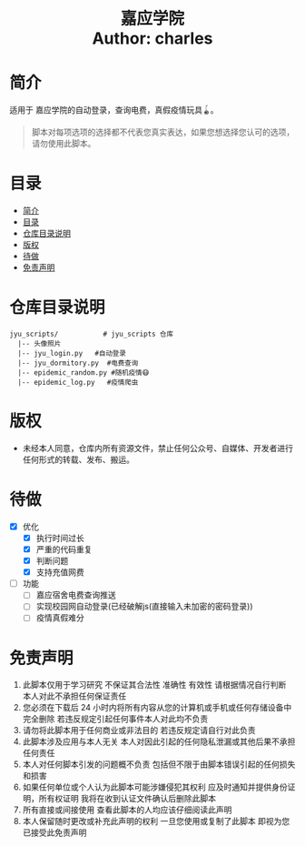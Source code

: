 <h1 align="center">
  嘉应学院
  <br>
  Author: charles
</h1>

# 简介
适用于 嘉应学院的自动登录，查询电费，真假疫情玩具🪀。
> 脚本对每项选项的选择都不代表您真实表达，如果您想选择您认可的选项，请勿使用此脚本。
# 目录
- [简介](#简介)
- [目录](#目录)
- [仓库目录说明](#仓库目录说明)
- [版权](#版权)
- [待做](#待做)
- [免责声明](#免责声明)
# 仓库目录说明
```
jyu_scripts/           # jyu_scripts 仓库
  |-- 头像照片
  |-- jyu_login.py   #自动登录
  |-- jyu_dormitory.py  #电费查询
  |-- epidemic_random.py #随机疫情😷
  |-- epidemic_log.py   #疫情爬虫
```
# 版权
- 未经本人同意，仓库内所有资源文件，禁止任何公众号、自媒体、开发者进行任何形式的转载、发布、搬运。
# 待做
- [x] 优化
  - [x] 执行时间过长
  - [x] 严重的代码重复
  - [x] 判断问题
  - [x] 支持充值网费
- [ ] 功能
  - [ ] 嘉应宿舍电费查询推送
  - [ ] 实现校园网自动登录(已经破解js(直接输入未加密的密码登录))
  - [ ] 疫情真假难分

# 免责声明
1. 此脚本仅用于学习研究 不保证其合法性 准确性 有效性 请根据情况自行判断 本人对此不承担任何保证责任
2. 您必须在下载后 24 小时内将所有内容从您的计算机或手机或任何存储设备中完全删除 若违反规定引起任何事件本人对此均不负责
3. 请勿将此脚本用于任何商业或非法目的 若违反规定请自行对此负责
4. 此脚本涉及应用与本人无关 本人对因此引起的任何隐私泄漏或其他后果不承担任何责任
5. 本人对任何脚本引发的问题概不负责 包括但不限于由脚本错误引起的任何损失和损害
6. 如果任何单位或个人认为此脚本可能涉嫌侵犯其权利 应及时通知并提供身份证明，所有权证明 我将在收到认证文件确认后删除此脚本
7. 所有直接或间接使用 查看此脚本的人均应该仔细阅读此声明
8. 本人保留随时更改或补充此声明的权利 一旦您使用或复制了此脚本 即视为您已接受此免责声明
